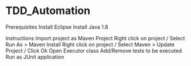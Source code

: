# TDD_Automation

Prerequisites
Install Eclipse
Install Java 1.8

Instructions
Import project as Maven Project
Right click on project / Select Run As > Maven Install
Right click on project / Select Maven > Update Project / Click Ok
Open Executor class
Add/Remove tests to be executed
Run as JUnit application
